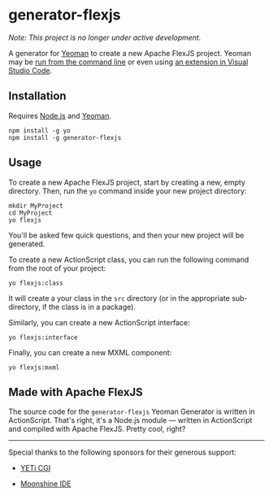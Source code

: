 # generator-flexjs

*Note: This project is no longer under active development.*

A generator for [Yeoman](http://yeoman.io/) to create a new Apache FlexJS project. Yeoman may be [run from the command line](http://yeoman.io/learning/) or even using [an extension in Visual Studio Code](https://marketplace.visualstudio.com/items?itemName=samverschueren.yo).

## Installation

Requires [Node.js](https://nodejs.org/) and [Yeoman](http://yeoman.io/).

```
npm install -g yo
npm install -g generator-flexjs
```

## Usage

To create a new Apache FlexJS project, start by creating a new, empty directory. Then, run the `yo` command inside your new project directory:

```
mkdir MyProject
cd MyProject
yo flexjs
```

You'll be asked few quick questions, and then your new project will be generated.

To create a new ActionScript class, you can run the following command from the root of your project:

```
yo flexjs:class
```

It will create a your class in the `src` directory (or in the appropriate sub-directory, if the class is in a package).

Similarly, you can create a new ActionScript interface:

```
yo flexjs:interface
```

Finally, you can create a new MXML component:

```
yo flexjs:mxml
```

## Made with Apache FlexJS

The source code for the `generator-flexjs` Yeoman Generator is written in ActionScript. That's right, it's a Node.js module — written in ActionScript and compiled with Apache FlexJS. Pretty cool, right?

---

Special thanks to the following sponsors for their generous support:

* [YETi CGI](http://yeticgi.com/)

* [Moonshine IDE](http://moonshine-ide.com/)